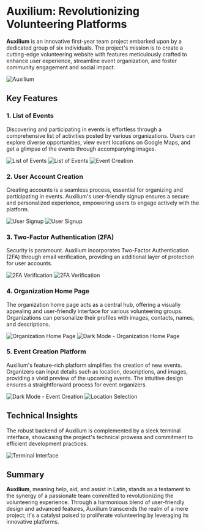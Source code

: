 # Auxilium: Revolutionizing Volunteering Platforms

**Auxilium** is an innovative first-year team project embarked upon by a dedicated group of six individuals. The project's mission is to create a cutting-edge volunteering website with features meticulously crafted to enhance user experience, streamline event organization, and foster community engagement and social impact.

![Auxilium](main1.png)

## Key Features

### 1. List of Events
Discovering and participating in events is effortless through a comprehensive list of activities posted by various organizations. Users can explore diverse opportunities, view event locations on Google Maps, and get a glimpse of the events through accompanying images.

![List of Events](listOfEvents1.png)
![List of Events](listOfEvents2.png)
![Event Creation](event1.jpg)

### 2. User Account Creation
Creating accounts is a seamless process, essential for organizing and participating in events. Auxilium's user-friendly signup ensures a secure and personalized experience, empowering users to engage actively with the platform.

![User Signup](signup1.png)
![User Signup](signup2.jpg)

### 3. Two-Factor Authentication (2FA)
Security is paramount. Auxilium incorporates Two-Factor Authentication (2FA) through email verification, providing an additional layer of protection for user accounts.

![2FA Verification](verify1.png)
![2FA Verification](verify2.png)

### 4. Organization Home Page
The organization home page acts as a central hub, offering a visually appealing and user-friendly interface for various volunteering groups. Organizations can personalize their profiles with images, contacts, names, and descriptions.

![Organization Home Page](auxpics1.png)
![Dark Mode - Organization Home Page](auxpics2.jpg)

### 5. Event Creation Platform
Auxilium's feature-rich platform simplifies the creation of new events. Organizers can input details such as location, descriptions, and images, providing a vivid preview of the upcoming events. The intuitive design ensures a straightforward process for event organizers.

![Dark Mode - Event Creation](darkmode1.png)
![Location Selection](getlocation1.png)

## Technical Insights
The robust backend of Auxilium is complemented by a sleek terminal interface, showcasing the project's technical prowess and commitment to efficient development practices.

![Terminal Interface](terminal.jpg)

## Summary
**Auxilium**, meaning help, aid, and assist in Latin, stands as a testament to the synergy of a passionate team committed to revolutionizing the volunteering experience. Through a harmonious blend of user-friendly design and advanced features, Auxilium transcends the realm of a mere project; it's a catalyst poised to proliferate volunteering by leveraging its innovative platforms.
